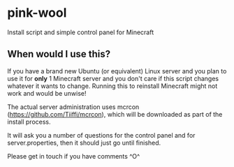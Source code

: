# pink-wool
Install script and simple control panel for Minecraft

## When would I use this?
If you have a brand new Ubuntu (or equivalent) Linux server and you plan to use it for **only** 1 Minecraft server and you don't care if this script changes whatever it wants to change. Running this to reinstall Minecraft might not work and would be unwise!

The actual server administration uses mcrcon (https://github.com/Tiiffi/mcrcon), which will be downloaded as part of the install process.

It will ask you a number of questions for the control panel and for server.properties, then it should just go until finished.

Please get in touch if you have comments ^O^
